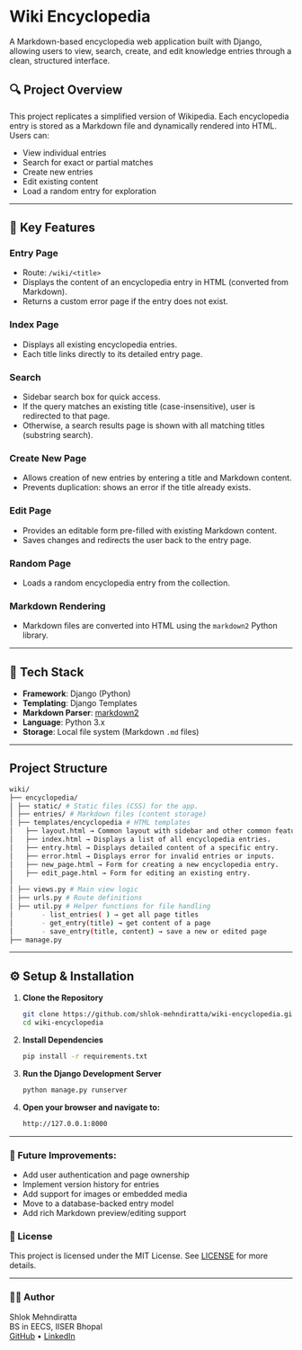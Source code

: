 # Wiki Encyclopedia 

A Markdown-based encyclopedia web application built with Django, allowing users to view, search, create, and edit knowledge entries through a clean, structured interface.

## 🔍 Project Overview

This project replicates a simplified version of Wikipedia. Each encyclopedia entry is stored as a Markdown file and dynamically rendered into HTML. Users can:

- View individual entries
- Search for exact or partial matches
- Create new entries
- Edit existing content
- Load a random entry for exploration

---

## 📌 Key Features

### Entry Page
- Route: `/wiki/<title>`
- Displays the content of an encyclopedia entry in HTML (converted from Markdown).
- Returns a custom error page if the entry does not exist.

### Index Page
- Displays all existing encyclopedia entries.
- Each title links directly to its detailed entry page.

### Search
- Sidebar search box for quick access.
- If the query matches an existing title (case-insensitive), user is redirected to that page.
- Otherwise, a search results page is shown with all matching titles (substring search).

### Create New Page
- Allows creation of new entries by entering a title and Markdown content.
- Prevents duplication: shows an error if the title already exists.

### Edit Page
- Provides an editable form pre-filled with existing Markdown content.
- Saves changes and redirects the user back to the entry page.

### Random Page
- Loads a random encyclopedia entry from the collection.

### Markdown Rendering
- Markdown files are converted into HTML using the `markdown2` Python library.

---

## 🧱 Tech Stack

- **Framework**: Django (Python)
- **Templating**: Django Templates
- **Markdown Parser**: [markdown2](https://github.com/trentm/python-markdown2)
- **Language**: Python 3.x
- **Storage**: Local file system (Markdown `.md` files)

---

## Project Structure

```bash
wiki/
├── encyclopedia/
│ ├── static/ # Static files (CSS) for the app.
│ ├── entries/ # Markdown files (content storage)
│ ├── templates/encyclopedia # HTML templates
│   ├── layout.html → Common layout with sidebar and other common features.
│   ├── index.html → Displays a list of all encyclopedia entries.
│   ├── entry.html → Displays detailed content of a specific entry.
│   ├── error.html → Displays error for invalid entries or inputs.
│   ├── new_page.html → Form for creating a new encyclopedia entry.
│   ├── edit_page.html → Form for editing an existing entry.
│
│ ├── views.py # Main view logic
│ ├── urls.py # Route definitions
│ ├── util.py # Helper functions for file handling
│       - list_entries( ) → get all page titles
│       - get_entry(title) → get content of a page
│       - save_entry(title, content) → save a new or edited page
├── manage.py
```
---

## ⚙️ Setup & Installation

1. **Clone the Repository**
   ``` bash
   git clone https://github.com/shlok-mehndiratta/wiki-encyclopedia.git
   cd wiki-encyclopedia
   ```
2. **Install Dependencies**
    ``` bash
    pip install -r requirements.txt
    ```
3. **Run the Django Development Server**
    ``` bash
    python manage.py runserver
    ```
4. **Open your browser and navigate to:**
    ```bash
    http://127.0.0.1:8000
    ```
---

### 🚧 Future Improvements:

- Add user authentication and page ownership
- Implement version history for entries
- Add support for images or embedded media
- Move to a database-backed entry model
- Add rich Markdown preview/editing support

### 📄 License
This project is licensed under the MIT License. See [LICENSE](LICENSE) for more details.

---
### 🙋‍♂️ Author
Shlok Mehndiratta<br>
BS in EECS, IISER Bhopal<br>
[GitHub](https://github.com/shlok-mehndiratta) • [LinkedIn](https://www.linkedin.com/in/shlok-mehndiratta)
